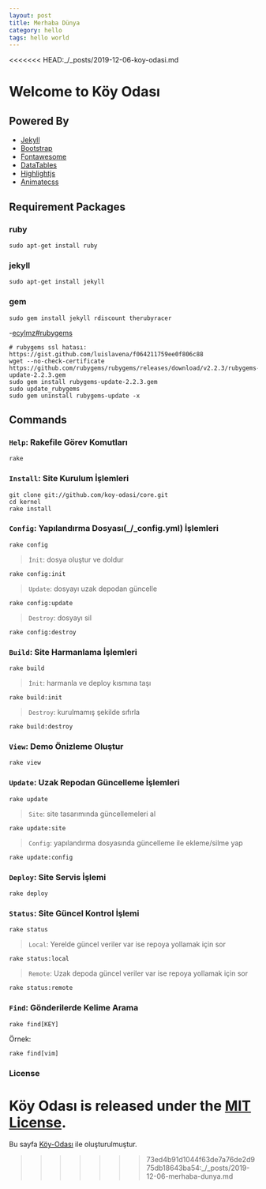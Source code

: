 ```yaml
---
layout: post
title: Merhaba Dünya
category: hello
tags: hello world
---
```


<<<<<<< HEAD:_/_posts/2019-12-06-koy-odasi.md
# Welcome to Köy Odası

## Powered By

 - [Jekyll](http://jekyllrb.com)
 - [Bootstrap](http://getbootstrap.com)
 - [Fontawesome](http://fontawesome.io)
 - [DataTables](http://datatables.net)
 - [Highlightjs](https://highlightjs.org)
 - [Animatecss](https://daneden.github.io/animate.css)

## Requirement Packages

### ruby

	sudo apt-get install ruby

### jekyll

	sudo apt-get install jekyll

### gem

	sudo gem install jekyll rdiscount therubyracer

-[ecylmz#rubygems](https://github.com/ecylmz/glove/blob/master/bin/kur#L59)

	# rubygems ssl hatası: https://gist.github.com/luislavena/f064211759ee0f806c88
	wget --no-check-certificate https://github.com/rubygems/rubygems/releases/download/v2.2.3/rubygems-update-2.2.3.gem
	sudo gem install rubygems-update-2.2.3.gem
	sudo update_rubygems
	sudo gem uninstall rubygems-update -x

## Commands

### `Help`: Rakefile Görev Komutları

	rake

### `Install`: Site Kurulum İşlemleri

	git clone git://github.com/koy-odasi/core.git
	cd kernel
	rake install

### `Config`: Yapılandırma Dosyası(_/_config.yml) İşlemleri

	rake config

> `İnit`: dosya oluştur ve doldur

	rake config:init

> `Update`: dosyayı uzak depodan güncelle

	rake config:update

> `Destroy`: dosyayı sil

	rake config:destroy

### `Build`: Site Harmanlama İşlemleri

	rake build

> `İnit`: harmanla ve deploy kısmına taşı

	rake build:init

> `Destroy`: kurulmamış şekilde sıfırla

	rake build:destroy

### `View`: Demo Önizleme Oluştur

	rake view

### `Update`: Uzak Repodan Güncelleme İşlemleri

	rake update

> `Site`: site tasarımında güncellemeleri al

	rake update:site

> `Config`: yapılandırma dosyasında güncelleme ile ekleme/silme yap

	rake update:config

### `Deploy`: Site Servis İşlemi

	rake deploy

### `Status`: Site Güncel Kontrol İşlemi

	rake status

> `Local`: Yerelde güncel veriler var ise repoya yollamak için sor

	rake status:local

> `Remote`: Uzak depoda güncel veriler var ise repoya yollamak için sor

	rake status:remote

### `Find`: Gönderilerde Kelime Arama

    rake find[KEY]

Örnek:

    rake find[vim]

### License

Köy Odası is released under the [MIT License](http://www.opensource.org/licenses/MIT).
=======
Bu sayfa [Köy-Odası](https://github.com/koy-odasi/core) ile oluşturulmuştur.
>>>>>>> 73ed4b91d1044f63de7a76de2d975db18643ba54:_/_posts/2019-12-06-merhaba-dunya.md
